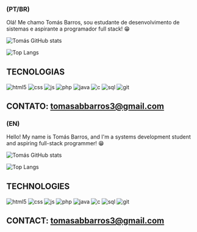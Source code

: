 ### (PT/BR)
Olá! Me chamo Tomás Barros, sou estudante de desenvolvimento de sistemas e aspirante a programador full stack! 😁

![Tomás GitHub stats](https://github-readme-stats.vercel.app/api?username=tomas-barros1&show_icons=true&theme=dracula)

![Top Langs](https://github-readme-stats.vercel.app/api/top-langs/?username=tomas-barros1&layout=compact)

## TECNOLOGIAS

<div style="inline-block">
  <img align="center" alt="html5" src="https://img.shields.io/badge/HTML5-E34F26?style=for-the-badge&logo=html5&logoColor=white"  style="max-width: 100%;">
  <img align="center" alt="css" src="https://img.shields.io/badge/CSS3-1572B6?style=for-the-badge&logo=css3&logoColor=white" style="max-width: 100%;">
  <img align="center" alt="js" src="https://img.shields.io/badge/JavaScript-F7DF1E?style=for-the-badge&logo=javascript&logoColor=black" style="max-width: 100%;">
  <img align="center" alt="php" src="https://img.shields.io/badge/PHP-777BB4?style=for-the-badge&logo=php&logoColor=white" style="max-width: 100%;">
  <img align="center" alt="java" src="https://img.shields.io/badge/Java-ED8B00?style=for-the-badge&logo=openjdk&logoColor=white" style="max-width: 100%;">
  <img align="center" alt="c" src="https://img.shields.io/badge/C-00599C?style=for-the-badge&logo=c&logoColor=white" style="max-width: 100%;">
  <img align="center" alt="sql" src="https://img.shields.io/badge/MySQL-00000F?style=for-the-badge&logo=mysql&logoColor=white" style="max-width: 100%;">
  <img align="center" alt="git" src="https://img.shields.io/badge/Git-%23F05033.svg?style=for-the-badge&logo=git&logoColor=white" style="max-width: 100%;">
</div>

## CONTATO: tomasabbarros3@gmail.com

### (EN)
Hello! My name is Tomás Barros, and I'm a systems development student and aspiring full-stack programmer! 😁

![Tomás GitHub stats](https://github-readme-stats.vercel.app/api?username=tomas-barros1&show_icons=true&theme=dracula)

![Top Langs](https://github-readme-stats.vercel.app/api/top-langs/?username=tomas-barros1&layout=compact)

## TECHNOLOGIES

<div style="inline-block">
  <img align="center" alt="html5" src="https://img.shields.io/badge/HTML5-E34F26?style=for-the-badge&logo=html5&logoColor=white"  style="max-width: 100%;">
  <img align="center" alt="css" src="https://img.shields.io/badge/CSS3-1572B6?style=for-the-badge&logo=css3&logoColor=white" style="max-width: 100%;">
  <img align="center" alt="js" src="https://img.shields.io/badge/JavaScript-F7DF1E?style=for-the-badge&logo=javascript&logoColor=black" style="max-width: 100%;">
  <img align="center" alt="php" src="https://img.shields.io/badge/PHP-777BB4?style=for-the-badge&logo=php&logoColor=white" style="max-width: 100%;">
  <img align="center" alt="java" src="https://img.shields.io/badge/Java-ED8B00?style=for-the-badge&logo=openjdk&logoColor=white" style="max-width: 100%;">
  <img align="center" alt="c" src="https://img.shields.io/badge/C-00599C?style=for-the-badge&logo=c&logoColor=white" style="max-width: 100%;">
  <img align="center" alt="sql" src="https://img.shields.io/badge/MySQL-00000F?style=for-the-badge&logo=mysql&logoColor=white" style="max-width: 100%;">
  <img align="center" alt="git" src="https://img.shields.io/badge/Git-%23F05033.svg?style=for-the-badge&logo=git&logoColor=white" style="max-width: 100%;">
</div>

## CONTACT: tomasabbarros3@gmail.com
